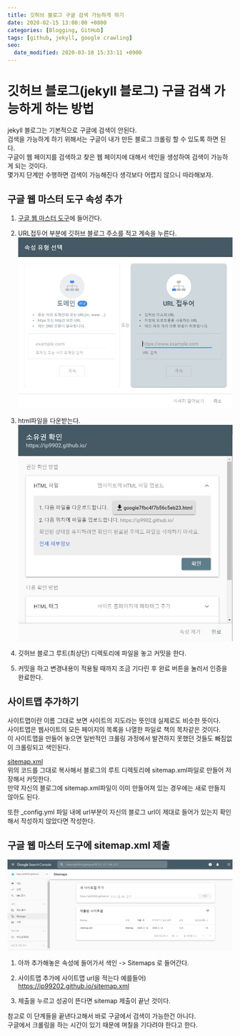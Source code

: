 ```yaml
---
title: 깃허브 블로그 구글 검색 가능하게 하기
date: 2020-02-15 13:00:00 +0800
categories: [Blogging, GitHub]
tags: [github, jekyll, google crawling]
seo:
  date_modified: 2020-03-10 15:33:11 +0900
---
```


# 깃허브 블로그(jekyll 블로그) 구글 검색 가능하게 하는 방법  
jekyll 블로그는 기본적으로 구글에 검색이 안된다.  
검색을 가능하게 하기 위해서는 구글이 내가 만든 블로그 크롤링 할 수 있도록 하면 된다.  
구글이 웹 페이지를 검색하고 찾은 웹 페이지에 대해서 색인을 생성하여 검색이 가능하게 되는 것이다.  
몇가지 단계만 수행하면 검색이 가능해진다 생각보다 어렵지 않으니 따라해보자.  


## 구글 웹 마스터 도구 속성 추가
1. [구글 웹 마스터 도구](https://www.google.com/webmasters/tools/home?hl=ko)에 들어간다.
   
2. URL접두어 부분에 깃허브 블로그 주소를 적고 계속을 누른다.  ![속성선택](/assets/img/postImg/g1.JPG )  
   
3. html파일을 다운받는다.  ![소유권확인](/assets/img/postImg/g2.JPG )  
   
4. 깃허브 블로그 루트(최상단) 디렉토리에 파일을 놓고 커밋을 한다.
   
5. 커밋을 하고 변경내용이 적용될 때까지 조금 기다린 후 완료 버튼을 눌러서 인증을 완료한다.  


## 사이트맵 추가하기
사이트맵이란 이름 그대로 보면 사이트의 지도라는 뜻인데 실제로도 비슷한 뜻이다.  
사이트맵은 웹사이트의 모든 페이지의 목록을 나열한 파일로 책의 목차같은 것이다.  
이 사이트맵을 만들어 놓으면 일반적인 크롤링 과정에서 발견하지 못했던 것들도 빠짐없이 크롤링되고 색인된다.  

[sitemap.xml](https://github.com/ip99202/ip99202.github.io/blob/master/sitemap.xml)  
위의 코드를 그대로 복사해서 블로그의 루트 디렉토리에 sitemap.xml파일로 만들어 저장해서 커밋한다.  
만약 자신의 블로그에 sitemap.xml파일이 이미 만들어져 있는 경우에는 새로 만들지 않아도 된다.  

또한 _config.yml 파일 내에 url부분이 자신의 블로그 url이 제대로 들어가 있는지 확인해서 작성하지 않았다면 작성한다.  


## 구글 웹 마스터 도구에 sitemap.xml 제출
![사이트맵제출](/assets/img/postImg/g3.JPG )  
1. 아까 추가해놓은 속성에 들어가서 색인 -> Sitemaps 로 들어간다.  
  
2. 사이트맵 추가에 사이트맵 url을 적는다 예를들어) https://ip99202.github.io/sitemap.xml  
   
3. 제출을 누르고 성공이 뜬다면 sitemap 제출이 끝난 것이다.

참고로 이 단계들을 끝낸다고해서 바로 구글에서 검색이 가능한건 아니다.  
구글에서 크롤링을 하는 시간이 있기 때문에 며칠을 기다려야 한다고 한다.  